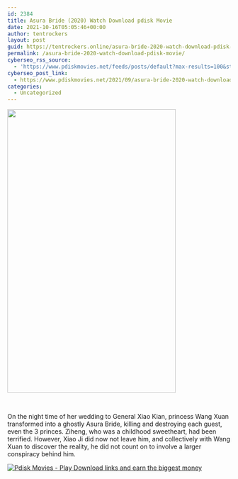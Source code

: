 ```yaml
---
id: 2384
title: Asura Bride (2020) Watch Download pdisk Movie
date: 2021-10-16T05:05:46+00:00
author: tentrockers
layout: post
guid: https://tentrockers.online/asura-bride-2020-watch-download-pdisk-movie/
permalink: /asura-bride-2020-watch-download-pdisk-movie/
cyberseo_rss_source:
  - 'https://www.pdiskmovies.net/feeds/posts/default?max-results=100&start-index=201'
cyberseo_post_link:
  - https://www.pdiskmovies.net/2021/09/asura-bride-2020-watch-download-pdisk.html
categories:
  - Uncategorized
---
```

<div class="separator">
  <a href="https://1.bp.blogspot.com/-MV34nDRIDUg/YVVFtKt9PKI/AAAAAAAAAbM/3kHFivMU2eInb-WBA1DBhoe7Zlv9bnn0wCLcBGAsYHQ/s2020/bgb.jpg" imageanchor="1"><img loading="lazy" border="0" data-original-height="2020" data-original-width="1200" height="640" src="https://1.bp.blogspot.com/-MV34nDRIDUg/YVVFtKt9PKI/AAAAAAAAAbM/3kHFivMU2eInb-WBA1DBhoe7Zlv9bnn0wCLcBGAsYHQ/w380-h640/bgb.jpg" width="380" /></a>
</div>

<span><br /></span>

<div>
  <span>On the night time of her wedding to General Xiao Kian, princess Wang Xuan transformed into a ghostly Asura Bride, killing and destroying each guest, even the 3 princes. Ziheng, who was a childhood sweetheart, had been terrified. However, Xiao Ji did now not leave him, and collectively with Wang Xuan to discover the reality, he did not count on to involve a larger conspiracy behind him.</span>
</div>

[![](https://1.bp.blogspot.com/-a93bp85aB6g/YUXjACCiX3I/AAAAAAAAbQE/GHmPI7h0af0tqn6tYzd0cdrDv9Hu9LUSACLcBGAsYHQ/s16000/Play_it_New-removebg-preview.png "Pdisk Movies - Play Download links and earn the biggest money")](https://pdisklink.com/1/bnYybHdsMDAzbzhj?dn=1)